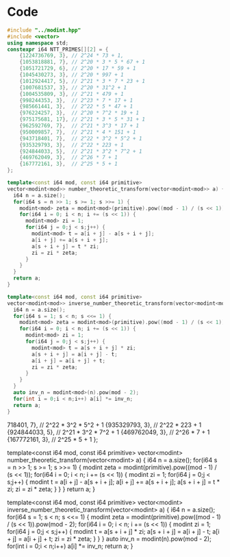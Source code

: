 # Code

```cpp
#include "../modint.hpp"
#include <vector>
using namespace std;
constexpr i64 NTT_PRIMES[][2] = {
    {1224736769, 3}, // 2^24 * 73 + 1,
    {1053818881, 7}, // 2^20 * 3 * 5 * 67 + 1
    {1051721729, 6}, // 2^20 * 17 * 59 + 1
    {1045430273, 3}, // 2^20 * 997 + 1
    {1012924417, 5}, // 2^21 * 3 * 7 * 23 + 1
    {1007681537, 3}, // 2^20 * 31^2 + 1
    {1004535809, 3}, // 2^21 * 479 + 1
    {998244353, 3},  // 2^23 * 7 * 17 + 1
    {985661441, 3},  // 2^22 * 5 * 47 + 1
    {976224257, 3},  // 2^20 * 7^2 * 19 + 1
    {975175681, 17}, // 2^21 * 3 * 5 * 31 + 1
    {962592769, 7},  // 2^21 * 3^3 * 17 + 1
    {950009857, 7},  // 2^21 * 4 * 151 + 1
    {943718401, 7},  // 2^22 * 3^2 * 5^2 + 1
    {935329793, 3},  // 2^22 * 223 + 1
    {924844033, 5},  // 2^21 * 3^2 * 7^2 + 1
    {469762049, 3},  // 2^26 * 7 + 1
    {167772161, 3},  // 2^25 * 5 + 1
};

template<const i64 mod, const i64 primitive>
vector<modint<mod>> number_theoretic_transform(vector<modint<mod>> a) {
  i64 n = a.size();
  for(i64 s = n >> 1; s >= 1; s >>= 1) {
    modint<mod> zeta = modint<mod>(primitive).pow((mod - 1) / (s << 1));
    for(i64 i = 0; i < n; i += (s << 1)) {
      modint<mod> zi = 1;
      for(i64 j = 0;j < s;j++) {
        modint<mod> t = a[i + j] - a[s + i + j];
        a[i + j] += a[s + i + j];
        a[s + i + j] = t * zi;
        zi = zi * zeta;
      }
    }
  }
  return a;
}

template<const i64 mod, const i64 primitive>
vector<modint<mod>> inverse_number_theoretic_transform(vector<modint<mod>> a) {
  i64 n = a.size();
  for(i64 s = 1; s < n; s <<= 1) {
    modint<mod> zeta = modint<mod>(primitive).pow((mod - 1) / (s << 1)).pow(mod - 2);
    for(i64 i = 0; i < n; i += (s << 1)) {
      modint<mod> zi = 1;
      for(i64 j = 0;j < s;j++) {
        modint<mod> t = a[s + i + j] * zi;
        a[s + i + j] = a[i + j] - t;
        a[i + j] = a[i + j] + t;
        zi = zi * zeta;
      }
    }
  }
  auto inv_n = modint<mod>(n).pow(mod - 2);
  for(int i = 0;i < n;i++) a[i] *= inv_n;
  return a;
}
```
718401, 7},  // 2^22 * 3^2 * 5^2 + 1
    {935329793, 3},  // 2^22 * 223 + 1
    {924844033, 5},  // 2^21 * 3^2 * 7^2 + 1
    {469762049, 3},  // 2^26 * 7 + 1
    {167772161, 3},  // 2^25 * 5 + 1
};

template<const i64 mod, const i64 primitive>
vector<modint<mod>> number_theoretic_transform(vector<modint<mod>> a) {
  i64 n = a.size();
  for(i64 s = n >> 1; s >= 1; s >>= 1) {
    modint<mod> zeta = modint<mod>(primitive).pow((mod - 1) / (s << 1));
    for(i64 i = 0; i < n; i += (s << 1)) {
      modint<mod> zi = 1;
      for(i64 j = 0;j < s;j++) {
        modint<mod> t = a[i + j] - a[s + i + j];
        a[i + j] += a[s + i + j];
        a[s + i + j] = t * zi;
        zi = zi * zeta;
      }
    }
  }
  return a;
}

template<const i64 mod, const i64 primitive>
vector<modint<mod>> inverse_number_theoretic_transform(vector<modint<mod>> a) {
  i64 n = a.size();
  for(i64 s = 1; s < n; s <<= 1) {
    modint<mod> zeta = modint<mod>(primitive).pow((mod - 1) / (s << 1)).pow(mod - 2);
    for(i64 i = 0; i < n; i += (s << 1)) {
      modint<mod> zi = 1;
      for(i64 j = 0;j < s;j++) {
        modint<mod> t = a[s + i + j] * zi;
        a[s + i + j] = a[i + j] - t;
        a[i + j] = a[i + j] + t;
        zi = zi * zeta;
      }
    }
  }
  auto inv_n = modint<mod>(n).pow(mod - 2);
  for(int i = 0;i < n;i++) a[i] *= inv_n;
  return a;
}
```

